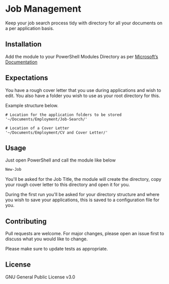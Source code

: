 # Job Management

Keep your job search process tidy with directory for all your documents on a per application basis.

## Installation

Add the module to your PowerShell Modules Directory as per [Microsoft’s Documentation](https://docs.microsoft.com/en-us/powershell/scripting/developer/module/installing-a-powershell-module?view=powershell-7.1/) 

## Expectations

You have a rough cover letter that you use during applications and wish to edit. You also have a folder you wish to use as your root directory for this. 

Example structure below.

```
# Location for the application folders to be stored
'~/Documents/Employment/Job-Search/'

# Location of a Cover Letter
'~/Documents/Employment/CV and Cover Letter/'
```

## Usage

Just open PowerShell and call the module like below 
```PowerShell
New-Job
```
You'll be asked for the Job Title, the module will create the directory, copy your rough cover letter to this directory and open it for you. 

During the first run you'll be asked for your directory structure and where you wish to save your applications, this is saved to a configuration file for you. 

## Contributing
Pull requests are welcome. For major changes, please open an issue first to discuss what you would like to change.

Please make sure to update tests as appropriate.

## License
GNU General Public License v3.0 
